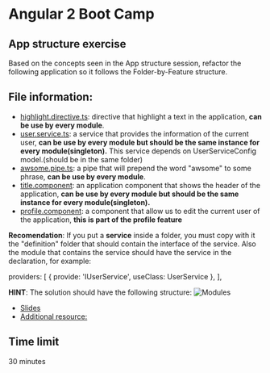 # Angular 2 Boot Camp

## App structure exercise

Based on the concepts seen in the App structure session, refactor the following application so it follows the Folder-by-Feature structure.

## File information:
- [highlight.directive.ts](/src/app/directives/highlight.directive.ts): directive that highlight a text in the application, **can be use by every module**.
- [user.service.ts](/src/app/services/user.service.ts): a service that provides the information of the current user, **can be use by every module but should be the same instance for every module(singleton).** This service depends on UserServiceConfig model.(should be in the same folder)
- [awsome.pipe.ts](/src/app/pipes/awsome.pipe.ts): a pipe that will prepend the word "awsome" to some phrase, **can be use by every module**.
- [title.component](/src/app/components/title): an application component that shows the header of the application, **can be use by every module but should be the same instance for every module(singleton).**
- [profile.component](/src/app/components/profile/): a component that allow us to edit the current user of the application, **this is part of the profile feature**

**Recomendation**: If you put a **service** inside a folder, you must copy with it the "definition" folder that should contain the interface of the service. Also the module that contains the service should have the service in the declaration, for example:

 providers: [
        { provide: 'IUserService', useClass: UserService },
    ],

**HINT**: The solution should have the following structure:
![Modules](SolutionModules.PNG)

- [Slides](http://slides.com/jdjuan/angular2-day2)
- [Additional resource:](https://angular.io/styleguide#!#04-07)

## Time limit

30 minutes
